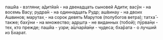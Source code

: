 паш́йа - взгляни; а̄дитйа̄н - на двенадцать сыновей Адити; васӯн - на восемь Васу; рудра̄н - на одиннадцать Рудр; аш́винау - на двоих Ашвинов; марутах̣ - на сорок девять Марутов (полубогов ветра); татха̄ - также; бахӯни - на множество; адр̣шт̣а - не виданных (тобой); пӯрва̄н̣и - тех, кто прежде; паш́йа - узри; а̄ш́чарйа̄н̣и - чудеса; бха̄рата - о лучший из Бхарат.
